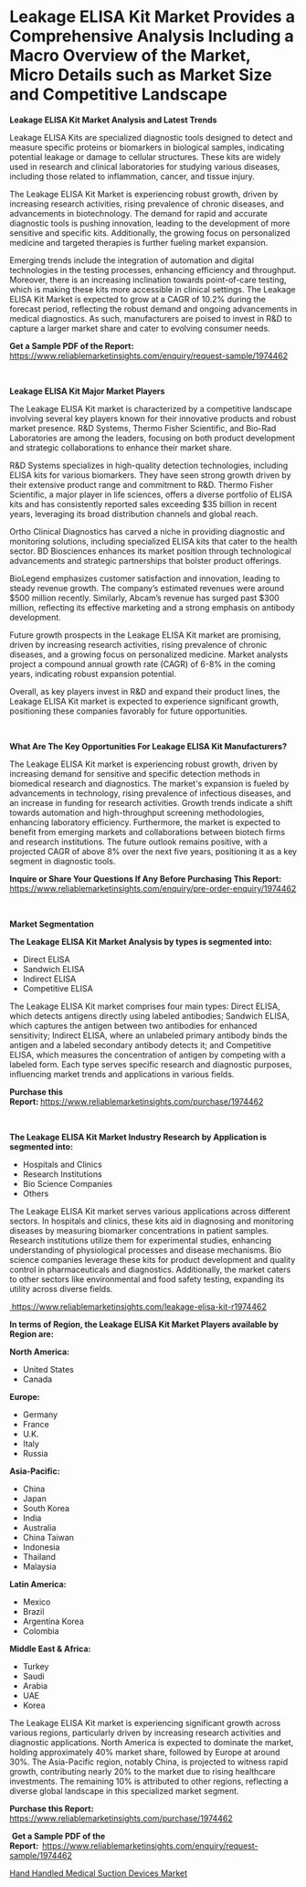 <p><h1>Leakage ELISA Kit Market Provides a Comprehensive Analysis Including a Macro Overview of the Market, Micro Details such as Market Size and Competitive Landscape</h1></p><p><strong>Leakage ELISA Kit Market Analysis and Latest Trends</strong></p>
<p><p>Leakage ELISA Kits are specialized diagnostic tools designed to detect and measure specific proteins or biomarkers in biological samples, indicating potential leakage or damage to cellular structures. These kits are widely used in research and clinical laboratories for studying various diseases, including those related to inflammation, cancer, and tissue injury.</p><p>The Leakage ELISA Kit Market is experiencing robust growth, driven by increasing research activities, rising prevalence of chronic diseases, and advancements in biotechnology. The demand for rapid and accurate diagnostic tools is pushing innovation, leading to the development of more sensitive and specific kits. Additionally, the growing focus on personalized medicine and targeted therapies is further fueling market expansion.</p><p>Emerging trends include the integration of automation and digital technologies in the testing processes, enhancing efficiency and throughput. Moreover, there is an increasing inclination towards point-of-care testing, which is making these kits more accessible in clinical settings. The Leakage ELISA Kit Market is expected to grow at a CAGR of 10.2% during the forecast period, reflecting the robust demand and ongoing advancements in medical diagnostics. As such, manufacturers are poised to invest in R&D to capture a larger market share and cater to evolving consumer needs.</p></p>
<p><strong>Get a Sample PDF of the Report:&nbsp;</strong> <a href="https://www.reliablemarketinsights.com/enquiry/request-sample/1974462?utm_campaign=2888&utm_medium=2&utm_source=Github&utm_content=ia&utm_term=05032025&utm_id=leakage-elisa-kit">https://www.reliablemarketinsights.com/enquiry/request-sample/1974462</a></p>
<p>&nbsp;</p>
<p><strong>Leakage ELISA Kit Major Market Players</strong></p>
<p><p>The Leakage ELISA Kit market is characterized by a competitive landscape involving several key players known for their innovative products and robust market presence. R&D Systems, Thermo Fisher Scientific, and Bio-Rad Laboratories are among the leaders, focusing on both product development and strategic collaborations to enhance their market share.</p><p>R&D Systems specializes in high-quality detection technologies, including ELISA kits for various biomarkers. They have seen strong growth driven by their extensive product range and commitment to R&D. Thermo Fisher Scientific, a major player in life sciences, offers a diverse portfolio of ELISA kits and has consistently reported sales exceeding $35 billion in recent years, leveraging its broad distribution channels and global reach.</p><p>Ortho Clinical Diagnostics has carved a niche in providing diagnostic and monitoring solutions, including specialized ELISA kits that cater to the health sector. BD Biosciences enhances its market position through technological advancements and strategic partnerships that bolster product offerings. </p><p>BioLegend emphasizes customer satisfaction and innovation, leading to steady revenue growth. The company’s estimated revenues were around $500 million recently. Similarly, Abcam’s revenue has surged past $300 million, reflecting its effective marketing and a strong emphasis on antibody development.</p><p>Future growth prospects in the Leakage ELISA Kit market are promising, driven by increasing research activities, rising prevalence of chronic diseases, and a growing focus on personalized medicine. Market analysts project a compound annual growth rate (CAGR) of 6-8% in the coming years, indicating robust expansion potential.</p><p>Overall, as key players invest in R&D and expand their product lines, the Leakage ELISA Kit market is expected to experience significant growth, positioning these companies favorably for future opportunities.</p></p>
<p>&nbsp;</p>
<p><strong>What Are The Key Opportunities For Leakage ELISA Kit Manufacturers?</strong></p>
<p><p>The Leakage ELISA Kit market is experiencing robust growth, driven by increasing demand for sensitive and specific detection methods in biomedical research and diagnostics. The market's expansion is fueled by advancements in technology, rising prevalence of infectious diseases, and an increase in funding for research activities. Growth trends indicate a shift towards automation and high-throughput screening methodologies, enhancing laboratory efficiency. Furthermore, the market is expected to benefit from emerging markets and collaborations between biotech firms and research institutions. The future outlook remains positive, with a projected CAGR of above 8% over the next five years, positioning it as a key segment in diagnostic tools.</p></p>
<p><strong>Inquire or Share Your Questions If Any Before Purchasing This Report:</strong> <a href="https://www.reliablemarketinsights.com/enquiry/pre-order-enquiry/1974462?utm_campaign=2888&utm_medium=2&utm_source=Github&utm_content=ia&utm_term=05032025&utm_id=leakage-elisa-kit">https://www.reliablemarketinsights.com/enquiry/pre-order-enquiry/1974462</a></p>
<p>&nbsp;</p>
<p><strong>Market Segmentation</strong></p>
<p><strong>The Leakage ELISA Kit Market Analysis by types is segmented into:</strong></p>
<p><ul><li>Direct ELISA</li><li>Sandwich ELISA</li><li>Indirect ELISA</li><li>Competitive ELISA</li></ul></p>
<p><p>The Leakage ELISA Kit market comprises four main types: Direct ELISA, which detects antigens directly using labeled antibodies; Sandwich ELISA, which captures the antigen between two antibodies for enhanced sensitivity; Indirect ELISA, where an unlabeled primary antibody binds the antigen and a labeled secondary antibody detects it; and Competitive ELISA, which measures the concentration of antigen by competing with a labeled form. Each type serves specific research and diagnostic purposes, influencing market trends and applications in various fields.</p></p>
<p><strong>Purchase this Report:&nbsp;</strong><a href="https://www.reliablemarketinsights.com/purchase/1974462?utm_campaign=2888&utm_medium=2&utm_source=Github&utm_content=ia&utm_term=05032025&utm_id=leakage-elisa-kit">https://www.reliablemarketinsights.com/purchase/1974462</a></p>
<p>&nbsp;</p>
<p><strong>The Leakage ELISA Kit Market Industry Research by Application is segmented into:</strong></p>
<p><ul><li>Hospitals and Clinics</li><li>Research Institutions</li><li>Bio Science Companies</li><li>Others</li></ul></p>
<p><p>The Leakage ELISA Kit market serves various applications across different sectors. In hospitals and clinics, these kits aid in diagnosing and monitoring diseases by measuring biomarker concentrations in patient samples. Research institutions utilize them for experimental studies, enhancing understanding of physiological processes and disease mechanisms. Bio science companies leverage these kits for product development and quality control in pharmaceuticals and diagnostics. Additionally, the market caters to other sectors like environmental and food safety testing, expanding its utility across diverse fields.</p></p>
<p><a href="https://www.reliablemarketinsights.com/leakage-elisa-kit-r1974462?utm_campaign=2888&utm_medium=2&utm_source=Github&utm_content=ia&utm_term=05032025&utm_id=leakage-elisa-kit">&nbsp;https://www.reliablemarketinsights.com/leakage-elisa-kit-r1974462</a></p>
<p><strong>In terms of Region, the Leakage ELISA Kit Market Players available by Region are:</strong></p>
<p>
    <p> <strong> North America: </strong>
        <ul>
            <li>United States</li>
            <li>Canada</li>
        </ul>
        </p> 
    <p> <strong> Europe: </strong>
        <ul>
            <li>Germany</li>
            <li>France</li>
            <li>U.K.</li>
            <li>Italy</li>
            <li>Russia</li>
        </ul>
        </p> 
    <p> <strong> Asia-Pacific: </strong>
        <ul>
            <li>China</li>
            <li>Japan</li>
            <li>South Korea</li>
            <li>India</li>
            <li>Australia</li>
            <li>China Taiwan</li>
            <li>Indonesia</li>
            <li>Thailand</li>
            <li>Malaysia</li>
        </ul>
        </p> 
    <p> <strong> Latin America: </strong>
        <ul>
            <li>Mexico</li>
            <li>Brazil</li>
            <li>Argentina Korea</li>
            <li>Colombia</li>
        </ul>
        </p> 
    <p> <strong> Middle East & Africa: </strong>
        <ul>
            <li>Turkey</li>
            <li>Saudi</li>
            <li>Arabia</li>
            <li>UAE</li>
            <li>Korea</li>
        </ul>
    </p>
    </p>
<p><p>The Leakage ELISA Kit market is experiencing significant growth across various regions, particularly driven by increasing research activities and diagnostic applications. North America is expected to dominate the market, holding approximately 40% market share, followed by Europe at around 30%. The Asia-Pacific region, notably China, is projected to witness rapid growth, contributing nearly 20% to the market due to rising healthcare investments. The remaining 10% is attributed to other regions, reflecting a diverse global landscape in this specialized market segment.</p></p>
<p><strong>Purchase this Report: </strong><a href="https://www.reliablemarketinsights.com/purchase/1974462?utm_campaign=2888&utm_medium=2&utm_source=Github&utm_content=ia&utm_term=05032025&utm_id=leakage-elisa-kit">https://www.reliablemarketinsights.com/purchase/1974462</a></p>
<p>&nbsp;<strong>Get a Sample PDF of the Report:&nbsp;&nbsp;</strong><a href="https://www.reliablemarketinsights.com/enquiry/request-sample/1974462?utm_campaign=2888&utm_medium=2&utm_source=Github&utm_content=ia&utm_term=05032025&utm_id=leakage-elisa-kit">https://www.reliablemarketinsights.com/enquiry/request-sample/1974462</a></p>
<p><strong></strong></p>
<p><p><a href="https://github.com/raffadongraffadong/Market-Research-Report-List-1/blob/main/hand-handled-medical-suction-devices-market.md?utm_campaign=2888&utm_medium=2&utm_source=Github&utm_content=ia&utm_term=05032025&utm_id=leakage-elisa-kit">Hand Handled Medical Suction Devices Market</a></p></p>